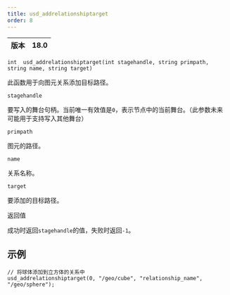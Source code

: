 ```yaml
---
title: usd_addrelationshiptarget
order: 8
---
```

| 版本 | 18.0 |
| --- | --- |

`int  usd_addrelationshiptarget(int stagehandle, string primpath, string name, string target)`

此函数用于向图元关系添加目标路径。

`stagehandle`

要写入的舞台句柄。当前唯一有效值是`0`，表示节点中的当前舞台。（此参数未来可能用于支持写入其他舞台）

`primpath`

图元的路径。

`name`

关系名称。

`target`

要添加的目标路径。

返回值

成功时返回`stagehandle`的值，失败时返回`-1`。

## 示例

```vex
// 将球体添加到立方体的关系中
usd_addrelationshiptarget(0, "/geo/cube", "relationship_name", "/geo/sphere");

```
